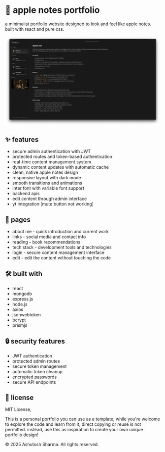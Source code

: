 # 📝 apple notes portfolio

a minimalist portfolio website designed to look and feel like apple notes. built with react and pure css.

![preview](./img/preview.png)

## ✨ features

- secure admin authentication with JWT
- protected routes and token-based authentication
- real-time content management system
- dynamic content updates with automatic cache
- clean, native apple notes design
- responsive layout with dark mode
- smooth transitions and animations
- inter font with variable font support
- backend apis
- edit content through admin interface
- yt integration [mute button not working]

## 🚀 pages

- about me - quick introduction and current work
- links - social media and contact info
- reading - book recommendations
- tech stack - development tools and technologies
- login - secure content management interface
- edit - edit the content without touching the code

## 🛠️ built with

- react
- mongodb
- express.js
- node.js
- axios
- jsonwebtoken
- bcrypt
- prismjs

## 🔒 security features

- JWT authentication
- protected admin routes
- secure token management
- automatic token cleanup
- encrypted passwords
- secure API endpoints

## 📄 license

MIT License,

This is a personal portfolio you can use as a template, while you're welcome to explore the code and learn from it, direct copying or reuse is not permitted. instead, use this as inspiration to create your own unique portfolio design!

© 2025 Ashutosh Sharma. All rights reserved.
